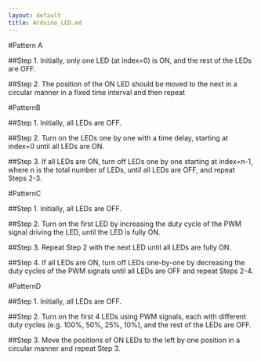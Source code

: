 ```yaml
---
layout: default
title: Arduino_LED.md
---
```

#Pattern A



##Step 1. Initially, only one LED (at index=0) is ON, and the rest of the LEDs are OFF. 

##Step 2. The position of the ON LED should be moved to the next in a circular manner in a fixed time interval and then repeat

#PatternB

##Step 1. Initially, all LEDs are OFF. 

##Step 2. Turn on the LEDs one by one with a time delay, starting at index=0 until all LEDs are ON.

##Step 3. If all LEDs are ON, turn off LEDs one by one starting at index=n-1,  where n is the total number of LEDs, until all LEDs are OFF, and repeat Steps 2-3.

#PatternC

##Step 1. Initially, all LEDs are OFF.

##Step 2. Turn on the first LED by increasing the duty cycle of the PWM signal driving the LED, until the LED is fully ON.

##Step 3. Repeat Step 2 with the next LED until all LEDs are fully ON.

##Step 4. If all LEDs are ON, turn off LEDs one-by-one by decreasing the duty cycles of the PWM signals until all LEDs are OFF and repeat Steps 2-4.

#PatternD

##Step 1. Initially, all LEDs are OFF. 

##Step 2. Turn on the first 4 LEDs using PWM signals, each with different duty cycles (e.g. 100%, 50%, 25%, 10%), and the rest of the LEDs are OFF.

##Step 3. Move the positions of ON LEDs to the left by one position in a circular manner and repeat Step 3.
